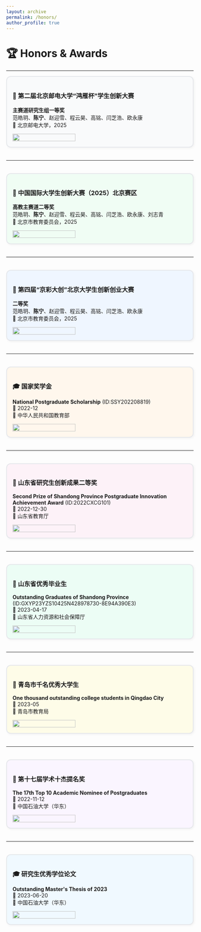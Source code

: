 ```yaml
---
layout: archive
permalink: /honors/
author_profile: true
---
```

# 🏆 Honors & Awards

---

<div style="display: flex; flex-direction: column; gap: 20px;">


<div style="padding: 15px; border: 2px solid #e5e7eb; border-radius: 12px; background: #f9fafb; box-shadow: 2px 2px 6px rgba(0,0,0,0.05);">

### 🥇 第二届北京邮电大学“鸿雁杯”学生创新大赛  
**主赛道研究生组一等奖**  
范皓玥、**陈宁**、赵迎雪、程云昊、高铭、闫芝浩、欧永康  
📍 北京邮电大学，2025  

<img src="https://i.postimg.cc/9QQf7kbX/test1.png" width="60%">

</div>

---

<div style="padding: 15px; border: 2px solid #e5e7eb; border-radius: 12px; background: #f0fdf4; box-shadow: 2px 2px 6px rgba(0,0,0,0.05);">

### 🥈 中国国际大学生创新大赛（2025）北京赛区  
**高教主赛道二等奖**  
范皓玥、**陈宁**、赵迎雪、程云昊、高铭、闫芝浩、欧永康、刘志青  
📍 北京市教育委员会，2025  

<img src="https://i.postimg.cc/7Yt0xKDh/zhengshu1.png" width="60%">

</div>

---

<div style="padding: 15px; border: 2px solid #e5e7eb; border-radius: 12px; background: #eff6ff; box-shadow: 2px 2px 6px rgba(0,0,0,0.05);">

### 🥈 第四届“京彩大创”北京大学生创新创业大赛  
**二等奖**  
范皓玥、**陈宁**、赵迎雪、程云昊、高铭、闫芝浩、欧永康  
📍 北京市教育委员会，2025  

<img src="https://i.postimg.cc/PfwXZgVF/image.png" width="60%">

</div>

---

<div style="padding: 15px; border: 2px solid #e5e7eb; border-radius: 12px; background: #fff7ed; box-shadow: 2px 2px 6px rgba(0,0,0,0.05);">

### 🎓 国家奖学金  
**National Postgraduate Scholarship** (ID:SSY202208819)  
📅 2022-12  
📍 中华人民共和国教育部  

<img src="https://i.postimg.cc/m24s9tHt/image.png" width="60%">

</div>

---

<div style="padding: 15px; border: 2px solid #e5e7eb; border-radius: 12px; background: #fdf2f8; box-shadow: 2px 2px 6px rgba(0,0,0,0.05);">

### 🥈 山东省研究生创新成果二等奖  
**Second Prize of Shandong Province Postgraduate Innovation Achievement Award** (ID:2022CXCG101)  
📅 2022-12-30  
📍 山东省教育厅  

<img src="https://i.postimg.cc/9QJCCCzz/image.png" width="60%">

</div>

---

<div style="padding: 15px; border: 2px solid #e5e7eb; border-radius: 12px; background: #ecfdf5; box-shadow: 2px 2px 6px rgba(0,0,0,0.05);">

### 🌟 山东省优秀毕业生  
**Outstanding Graduates of Shandong Province** (ID:GXYP23YZS10425N428978730-8E94A390E3)  
📅 2023-04-17  
📍 山东省人力资源和社会保障厅  

<img src="https://i.postimg.cc/y6gdjgxj/2022.png" width="60%">

</div>

---

<div style="padding: 15px; border: 2px solid #e5e7eb; border-radius: 12px; background: #fefce8; box-shadow: 2px 2px 6px rgba(0,0,0,0.05);">

### 🌟 青岛市千名优秀大学生  
**One thousand outstanding college students in Qingdao City**  
📅 2023-05  
📍 青岛市教育局  

<img src="https://i.postimg.cc/NfCdcnBB/image.png" width="60%">

</div>

---

<div style="padding: 15px; border: 2px solid #e5e7eb; border-radius: 12px; background: #faf5ff; box-shadow: 2px 2px 6px rgba(0,0,0,0.05);">

### 🌟 第十七届学术十杰提名奖  
**The 17th Top 10 Academic Nominee of Postgraduates**  
📅 2022-11-12  
📍 中国石油大学（华东）  

<img src="https://i.postimg.cc/PfwXZgVF/image.png" width="60%">

</div>

---

<div style="padding: 15px; border: 2px solid #e5e7eb; border-radius: 12px; background: #f0f9ff; box-shadow: 2px 2px 6px rgba(0,0,0,0.05);">

### 🎓 研究生优秀学位论文  
**Outstanding Master's Thesis of 2023**  
📅 2023-06-20  
📍 中国石油大学（华东）  

<img src="https://i.postimg.cc/NfCdcnBB/image.png" width="60%">

</div>

</div>
